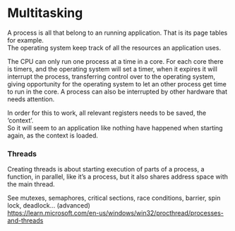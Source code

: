 # Multitasking
A process is all that belong to an running application. That is its page tables for example. <br>
The operating system keep track of all the resources an application uses.

The CPU can only run one process at a time in a core. 
For each core there is timers, and the operating system will set a timer, 
when it expires it will interrupt the process, transferring control over to the operating system, 
giving opportunity for the operating system to let an other process get time to run in the core. 
A process can also be interrupted by other hardware that needs attention.

In order for this to work, all relevant registers needs to be saved, the ‘context’. <br>
So it will seem to an application like nothing have happened when starting again, as the context is loaded.

### Threads <br>
Creating threads is about starting execution of parts of a process, a function, in parallel, like it’s a process, but it also shares address space with the main thread. 

See mutexes, semaphores, critical sections, race conditions, barrier, spin lock, deadlock… (advanced) <br>
https://learn.microsoft.com/en-us/windows/win32/procthread/processes-and-threads 
